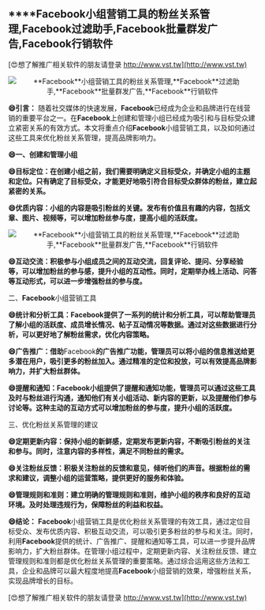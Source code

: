 ## ****Facebook**小组营销工具的粉丝关系管理,**Facebook**过滤助手,**Facebook**批量群发广告,**Facebook**行销软件**

[😍想了解推广相关软件的朋友请登录 http://www.vst.tw](http://www.vst.tw)

 <center><img src="https://vst.tw/MP4/tuiguang/png/8.png" alt="**Facebook**小组营销工具的粉丝关系管理,**Facebook**过滤助手,**Facebook**批量群发广告,**Facebook**行销软件"></center>

**😄引言：**
随着社交媒体的快速发展，**Facebook**已经成为企业和品牌进行在线营销的重要平台之一。在**Facebook**上创建和管理小组已经成为吸引和与目标受众建立紧密关系的有效方式。本文将重点介绍**Facebook**小组营销工具，以及如何通过这些工具来优化粉丝关系管理，提高品牌影响力。

**😄一、创建和管理小组**

**😄目标定位：在创建小组之前，我们需要明确定义目标受众，并确定小组的主题和定位。只有确定了目标受众，才能更好地吸引符合目标受众群体的粉丝，建立起紧密的关系。**

**😄优质内容：小组的内容是吸引粉丝的关键。发布有价值且有趣的内容，包括文章、图片、视频等，可以增加粉丝参与度，提高小组的活跃度。**

 <center><img src="https://vst.tw/MP4/tuiguang/png/6.png" alt="**Facebook**小组营销工具的粉丝关系管理,**Facebook**过滤助手,**Facebook**批量群发广告,**Facebook**行销软件"></center>

**😄互动交流：积极参与小组成员之间的互动交流，回复评论、提问、分享经验等，可以增加粉丝的参与感，提升小组的互动性。同时，定期举办线上活动、问答等互动形式，可以进一步增强粉丝的参与度。**

二、**Facebook**小组营销工具

**😄统计和分析工具：**Facebook**提供了一系列的统计和分析工具，可以帮助管理员了解小组的活跃度、成员增长情况、帖子互动情况等数据。通过对这些数据进行分析，可以更好地了解粉丝需求，优化内容策略。**

**😄广告推广：借助**Facebook**的广告推广功能，管理员可以将小组的信息推送给更多潜在用户，吸引更多的粉丝加入。通过精准的定位和投放，可以有效提高品牌影响力，并扩大粉丝群体。**

**😄提醒和通知：**Facebook**小组提供了提醒和通知功能，管理员可以通过这些工具及时与粉丝进行沟通，通知他们有关小组活动、新内容的更新，以及提醒他们参与讨论等。这种主动的互动方式可以增加粉丝的参与度，提升小组的活跃度。**

三、优化粉丝关系管理的建议

**😄定期更新内容：保持小组的新鲜感，定期发布更新内容，不断吸引粉丝的关注和参与。同时，注意内容的多样性，满足不同粉丝的需求。**

**😄关注粉丝反馈：积极关注粉丝的反馈和意见，倾听他们的声音。根据粉丝的需求和建议，调整小组的运营策略，提供更好的服务和体验。**

**😄管理规则和准则：建立明确的管理规则和准则，维护小组的秩序和良好的互动环境。及时处理违规行为，保障粉丝的利益和权益。**

**😄结论：**
**Facebook**小组营销工具是优化粉丝关系管理的有效工具，通过定位目标受众、发布优质内容、积极互动交流，可以吸引更多粉丝的参与和关注。同时，利用**Facebook**提供的统计、广告推广、提醒和通知等工具，可以进一步提升品牌影响力，扩大粉丝群体。在管理小组过程中，定期更新内容、关注粉丝反馈、建立管理规则和准则都是优化粉丝关系管理的重要策略。通过综合运用这些方法和工具，企业和品牌可以最大程度地提高**Facebook**小组营销的效果，增强粉丝关系，实现品牌增长的目标。

[😍想了解推广相关软件的朋友请登录 http://www.vst.tw](http://www.vst.tw)




